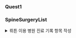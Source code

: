### Quest1




### SpineSurgeryList

<details>
  <summary>뤼튼 이용 병원 진료 기록 항목 작성</summary>
  
|No|Variable|Definition|Key|분석가 의견|
|-|-|-|-|-|
|1|환자ID|환자를 식별하는 고유한 ID| | 범주형(명목형), 환자를 식별하는 고유한 데이터값으로 그 자체에는 순서가 없으며 다른 column과 연결
|2|Large Lymphocyte |혈액 내 큰 림프구 수치를 나타내는 지표	|| 수치형, 유의미한 결과값
|3|Location of herniation	|탈출한 디스크의 위치로 매개변수|3, 4, 2, 5, 1|	범주형(명목형)
|4|ODI|	척추 통증 장애 지수로, 일상 생활에서 발생하는 제한 정도를 평가하는 지표|| 수치형, 유의미한 결과값
|5|가족력	|질병이나 유전적 소인이 부모나 가족 선조에 보이는 경우	|0, 1, nan| 범주형, 보이는지의 여부를 나타냄
|6|간질성폐질환|	폐 건강 상태를 나타내는 지표	|0,1| 범주형(명목형)
|7|고혈압여부	|고혈압 유무를 나타내는 지표|0,1|  범주형(명목형),	정상: 90/60-120/80 mmHg
|8|과거수술횟수	|과거 수술을 받은 횟수를 나타내는 지표	|| 🍊 범주형(순서형), 수술을 받은 횟수를 정렬할 수 있음, 과거 수술횟수는 유의미한 통계임
|9|당뇨여부|	당뇨병 유무를 나타내는 지표 |0,1|	범주형(명목형), 정상: 공복혈당 < 100 mg/dL
|10|말초동맥질환여부	|말초 동맥 질환 유무를 나타내는 지표|0,1|	 범주형(명목형)
|11|빈혈여부|	빈혈 유무를 나타내는 지표	|0,1|  범주형(명목형) , 여성: 헤모글로빈 < 12 g/dL
|12|성별|	남성 또는 여성 성별을 나타내는 지표|1,2|	범주형(명목형), 1과 2로 표현
|13|스테로이드치료|스테로이드 치료 여부를 나타내는 지표	|0,1|  범주형(명목형)
|14|신부전여부|신장 건강 상태를 나타내는 지표|0,1|  범주형(명목형)
|15|신장|체내 물질의 정상적인 배설을 도와주는 신장 기능을 나타내는 지표|| 수치형,	여성: 70-140 mL/min/1.73 m²
|16|심혈관질환|심혈관 건강 상태를 나타내는 지표	|0,1|  범주형(명목형), 없음 또는 치료 후 정상
|17|암발병여부|암 발생 여부를 나타내는 지표	|0,1|  범주형(명목형), 없음 또는 발병 후 치료
|18|연령|나이를 나타내는 지표	0 이상|| 수치형이나 범위로 지정해 범주형으로 변경할 수 있음
|19|우울증여부|우울증 유무를 나타내는 지표	|0, 1, 2|  범주형(명목형), 2가 하나 있음.
|20|입원기간|입원한 기간을 나타내는 지표	| 2,  1,  3,  4,  8,  5, 44,  7, 27, 11,  6, 17, 46,  9, 18, 16,  0, 13, 15, 51, 12, 10| 수치형, 입원 기간과 심각성을 비교가능
|21|입원일자|입원일을 나타내는 지표	|| 범주형(순서형)
|22|종양진행여부|종양의 진행 상태를 나타내는 지표	|0,1| 범주형(명목형)
|23|직업|환자의 직업을 나타내는 지표	|| 범주형(명목형)
|24|체중|체중을 나타내는 지표	|| 순서형이나 범주로 묶어 범주형으로 변경 가능, 정상: 18.5-24.9 kg/m²
|25|퇴원일자|퇴원일을 나타내는 지표 || 범주형(순서형)
|26|헤모글로빈수치|혈중 헤모글로빈 농도를 나타내는 지표|| 수치형, 	여성: 12-16 g/dL
|27|혈전합병증여부|혈전 합병증 유무를 나타내는 지표|0,1|범주형(명목형)
|28|환자통증정도|환자의 통증 정도를 평가하는 지표|1~10| 범주형(순서형), 10으로 갈 수록 심각함
|29|흡연여부|흡연 여부를 나타내는 지표|0,1|	 범주형(명목형)
|30|통증기간(월)|통증이 시작된 지난 기간을 나타내는 지표|| 수치형
|31|수술기법|수술 시 사용된 기술을 나타내는 지표	|| 범주형(명목형)
|32|수술시간|수술 소요 시간을 나타내는 지표|| 수치형
|33|수술실패여부|수술 실패 여부를 나타내는 지표	|0,1| 범주형(명목형)
|34|수술일자|수술을 받은 날짜를 나타내는 지표||	범주형(순서형)
|35|재발여부|척추 통증이 재발되었는지 여부를 나타내는 지표|0,1|	범주형(명목형)
|36|혈액형|환자의 혈액형을 나타내는 지표||	범주형(명목형)
|37|전방디스크높이(mm)|전방 디스크의 높이를 나타내는 지표	|| 수치형 🍊
|38|후방디스크높이(mm)|후방 디스크의 높이를 나타내는 지표	|| 수치형 🍊
|39|지방축적도||지방 축적 정도를 나타내는 지표|| 🍊 수치형	,정상: 20-25%
|40|Instability|척추 안정성을 나타내는 지표	|0,1| 범주형(명목형)
|41|MF + ES|혼합 신경병증 및 대량 열 치료(미세파 관리 및 전기 자극)로 수행된 치료법	||  수치형 🍊 최대 최솟값이 있고 그 안에 값들이 들어가 있음.
|42|Modic change|검은색과 밝은색의 조합으로 척추의 변형을 표시하는 방법으로, 척추 통증과 관련이 있을 수 있다. | 3, 0, 2, 1| 범주형(명목형)
|43|PI|척추 곡률을 나타내는 지표|| 수치형,	30-40도
|44|PT|척추 곡률을 나타내는 지표||	수치형, 13-17도
|45|Seg Angle(raw)|척추 각도를 나타내는 지표	|| 수치형
|46|Vaccum disc|Vaccum disk는 디스크의 최종 단계로, 이 상태에서 쉽게 부러져 다른 퇴행성 디스크 질환을 유발한다.	 |0, 1 |범주형(명목형)
|47|골밀도|골의 밀도를 나타내는 지표|| 수치형
|48|디스크단면적|디스크 단면적을 나타내는 지표	|| 수치형, 50-200 px²
|49|디스크위치|디스크의 위치를 나타내는 지표|4,  5,  3,  2, 45, 25, 12, 34, 23, 11, 10, 35,  1|범주형(명목형), 각 디스크의 위치 순서를 통해 얻을 수 있는 정보는 없다고 판단
|50|척추이동척도|척추 이동 범위를 나타내는 지표|'Down', 'Up', 'Middle', 'Extremely down', 'Extremely up'| 범주형(명목형)
|51|척추전방위증|척추의 사진에서 전방위증을 발견한 경우의 수준을 나타내는 지표|0,1| 범주형(명목형)

</details>
